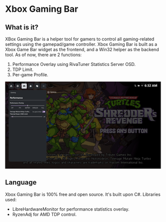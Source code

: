 # Xbox Gaming Bar

## What is it?

XBox Gaming Bar is a helper tool for gamers to control all gaming-related settings using the gamepad/game controller.
Xbox Gaming Bar is built as a Xbox Game Bar widget as the frontend, and a Win32 helper as the backend tool.
As of now, there are 2 functions:
1. Performance Overlay using RivaTuner Statistics Server OSD.
2. TDP Limit.
3. Per-game Profile.

![alt text](Screenshots/v2_1.png)

## Language

Xbox Gaming Bar is 100% free and open source. It's built upon C#.
Libraries used:
- LibreHardwareMonitor for performance statistics overlay.
- RyzenAdj for AMD TDP control.